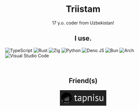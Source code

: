 <h1 align="center">Triistam</h1>
<p align="center">17 y.o. coder from Uzbekistan!</p>
<h2 align="center">I use.</h2>

![TypeScript](https://img.shields.io/badge/typescript-%23007ACC.svg?style=for-the-badge&logo=typescript&logoColor=white)
![Rust](https://img.shields.io/badge/rust-%23000000.svg?style=for-the-badge&logo=rust&logoColor=white)
![Zig](https://img.shields.io/badge/Zig-%23F7A41D.svg?style=for-the-badge&logo=zig&logoColor=white)
![Python](https://img.shields.io/badge/python-3670A0?style=for-the-badge&logo=python&logoColor=ffdd54)
![Deno JS](https://img.shields.io/badge/deno%20js-000000?style=for-the-badge&logo=deno&logoColor=white)
![Bun](https://img.shields.io/badge/Bun-%23000000.svg?style=for-the-badge&logo=bun&logoColor=white)
![Arch](https://img.shields.io/badge/Arch%20Linux-1793D1?logo=arch-linux&logoColor=fff&style=for-the-badge)
![Visual Studio Code](https://img.shields.io/badge/Visual%20Studio%20Code-0078d7.svg?style=for-the-badge&logo=visual-studio-code&logoColor=white)

<br> <!-- br goes brrrr -->
<h2 align="center">Friend(s)</h2>
<div align="center">
<img src="./assets/tapnisu.jpg" width=150>
</div>
